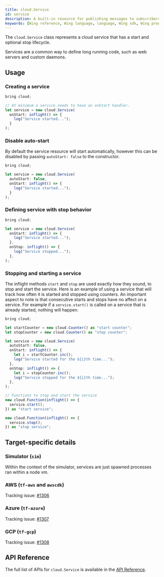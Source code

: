 ```yaml
---
title: cloud.Service 
id: service
description: A built-in resource for publishing messages to subscribers.
keywords: [Wing reference, Wing language, language, Wing sdk, Wing programming language, services]
---
```


The `cloud.Service` class represents a cloud service that has a start and optional stop lifecycle.

Services are a common way to define long running code, such as web servers and custom daemons.

## Usage

### Creating a service

```js
bring cloud;

// At minimum a service needs to have an onStart handler.
let service = new cloud.Service(
  onStart: inflight() => {
    log("Service started...");
  }
);
```
### Disable auto-start

By default the service resource will start automatically, however this can be disabled by 
passing `autoStart: false` to the constructor.

```js
bring cloud;

let service = new cloud.Service(
  autoStart: false,
  onStart: inflight() => {
    log("Service started...");
  }
);
```

### Defining service with stop behavior

```js
bring cloud;

let service = new cloud.Service(
  onStart: inflight() => {
    log("Service started...");
  },
  onStop: inflight() => {
    log("Service stopped...");
  },
);
```

### Stopping and starting a service

The inflight methods `start` and `stop` are used exactly how they sound, to stop and start the service.
Here is an example of using a service that will track how often it is started and stopped using counters.
An important aspect to note is that consecutive starts and stops have no affect on a service. For example
if a `service.start()` is called on a service that is already started, nothing will happen.

```js
bring cloud;

let startCounter = new cloud.Counter() as "start counter";
let stopCounter = new cloud.Counter() as "stop counter";

let service = new cloud.Service(
  autoStart: false,
  onStart: inflight() => {
    let i = startCounter.inc();
    log("Service started for the ${i}th time...");
  },
  onStop: inflight() => {
    let i = stopCounter.inc();
    log("Service stopped for the ${i}th time...");
  },
);

// Functions to stop and start the service
new cloud.Function(inflight() => {
  service.start();
}) as "start service";

new cloud.Function(inflight() => {
  service.stop();
}) as "stop service";
```

## Target-specific details

### Simulator (`sim`)

Within the context of the simulator, services are just spawned processes ran within a node vm.

### AWS (`tf-aws` and `awscdk`)

Tracking issue: [#1306](https://github.com/winglang/wing/issues/1306)

### Azure (`tf-azure`)

Tracking issue: [#1307](https://github.com/winglang/wing/issues/1307)

### GCP (`tf-gcp`)

Tracking issue: [#1308](https://github.com/winglang/wing/issues/1308)

## API Reference

The full list of APIs for `cloud.Service` is available in the [API Reference](../05-reference/wingsdk-api.md).
